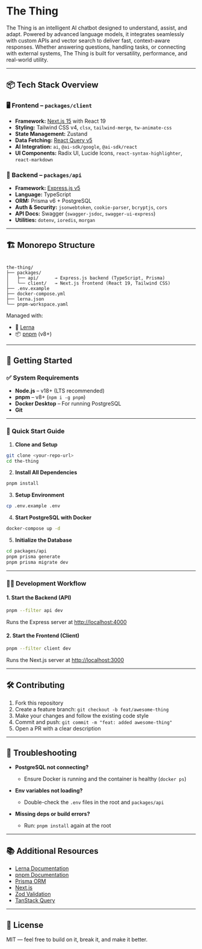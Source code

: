 # The Thing

The Thing is an intelligent AI chatbot designed to understand, assist, and adapt. Powered by advanced language models, it integrates seamlessly with custom APIs and vector search to deliver fast, context-aware responses. Whether answering questions, handling tasks, or connecting with external systems, The Thing is built for versatility, performance, and real-world utility.

---

## 📦 Tech Stack Overview

### 🖥️ Frontend – `packages/client`
- **Framework:** [Next.js 15](https://nextjs.org/) with React 19
- **Styling:** Tailwind CSS v4, `clsx`, `tailwind-merge`, `tw-animate-css`
- **State Management:** Zustand
- **Data Fetching:** [React Query v5](https://tanstack.com/query/v5)
- **AI Integration:** `ai`, `@ai-sdk/google`, `@ai-sdk/react`
- **UI Components:** Radix UI, Lucide Icons, `react-syntax-highlighter`, `react-markdown`

### 🧠 Backend – `packages/api`
- **Framework:** [Express.js v5](https://expressjs.com/)
- **Language:** TypeScript
- **ORM:** Prisma v6 + PostgreSQL
- **Auth & Security:** `jsonwebtoken`, `cookie-parser`, `bcryptjs`, `cors`
- **API Docs:** Swagger (`swagger-jsdoc`, `swagger-ui-express`)
- **Utilities:** `dotenv`, `ioredis`, `morgan`

---

## 🏗 Monorepo Structure

```

the-thing/
├── packages/
│   ├── api/      → Express.js backend (TypeScript, Prisma)
│   └── client/   → Next.js frontend (React 19, Tailwind CSS)
├── .env.example
├── docker-compose.yml
├── lerna.json
└── pnpm-workspace.yaml

````

Managed with:
- 🔧 [Lerna](https://lerna.js.org/)
- 📦 [pnpm](https://pnpm.io/) (v8+)

---

## 🚀 Getting Started

### ✅ System Requirements

- **Node.js** – v18+ (LTS recommended)
- **pnpm** – v8+ (`npm i -g pnpm`)
- **Docker Desktop** – For running PostgreSQL
- **Git**

---

### 🧪 Quick Start Guide

1. **Clone and Setup**

```bash
git clone <your-repo-url>
cd the-thing
````

2. **Install All Dependencies**

```bash
pnpm install
```

3. **Setup Environment**

```bash
cp .env.example .env
```

4. **Start PostgreSQL with Docker**

```bash
docker-compose up -d
```

5. **Initialize the Database**

```bash
cd packages/api
pnpm prisma generate
pnpm prisma migrate dev
```

---

### 🧑‍💻 Development Workflow

#### 1. Start the Backend (API)

```bash
pnpm --filter api dev
```

Runs the Express server at [http://localhost:4000](http://localhost:4000)

#### 2. Start the Frontend (Client)

```bash
pnpm --filter client dev
```

Runs the Next.js server at [http://localhost:3000](http://localhost:3000)

---

## 🛠 Contributing

1. Fork this repository
2. Create a feature branch: `git checkout -b feat/awesome-thing`
3. Make your changes and follow the existing code style
4. Commit and push: `git commit -m "feat: added awesome-thing"`
5. Open a PR with a clear description

---

## 🧩 Troubleshooting

* **PostgreSQL not connecting?**

  * Ensure Docker is running and the container is healthy (`docker ps`)

* **Env variables not loading?**

  * Double-check the `.env` files in the root and `packages/api`

* **Missing deps or build errors?**

  * Run: `pnpm install` again at the root

---

## 📚 Additional Resources

* [Lerna Documentation](https://lerna.js.org/)
* [pnpm Documentation](https://pnpm.io/)
* [Prisma ORM](https://www.prisma.io/)
* [Next.js](https://nextjs.org/)
* [Zod Validation](https://zod.dev/)
* [TanStack Query](https://tanstack.com/query/v5)

---

## 🧠 License

MIT — feel free to build on it, break it, and make it better.
